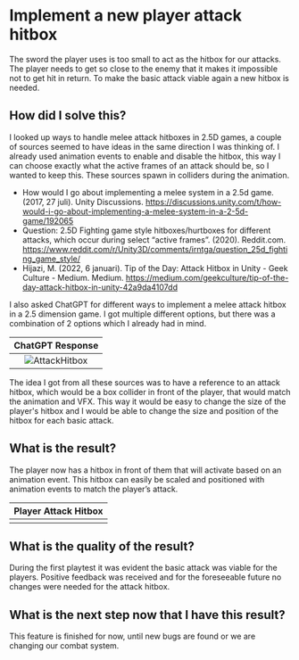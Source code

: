 # Implement a new player attack hitbox
The sword the player uses is too small to act as the hitbox for our attacks. The player needs to get so close to the enemy that it makes it impossible not to get hit in return. To make the basic attack viable again a new hitbox is needed.

## How did I solve this?
I looked up ways to handle melee attack hitboxes in 2.5D games, a couple of sources seemed to have ideas in the same direction I was thinking of. I already used animation events to enable and disable the hitbox, this way I can choose exactly what the active frames of an attack should be, so I wanted to keep this. These sources spawn in colliders during the animation.  
- How would I go about implementing a melee system in a 2.5d game. (2017, 27 juli). Unity Discussions. https://discussions.unity.com/t/how-would-i-go-about-implementing-a-melee-system-in-a-2-5d-game/192065 
-  Question: 2.5D Fighting game style hitboxes/hurtboxes for different attacks, which occur during select “active frames”. (2020). Reddit.com. https://www.reddit.com/r/Unity3D/comments/irntga/question_25d_fighting_game_style/ 
- Hijazi, M. (2022, 6 januari). Tip of the Day: Attack Hitbox in Unity - Geek Culture - Medium. Medium. https://medium.com/geekculture/tip-of-the-day-attack-hitbox-in-unity-42a9da4107dd 

I also asked ChatGPT for different ways to implement a melee attack hitbox in a 2.5 dimension game. I got multiple different options, but there was a combination of 2 options which I already had in mind.

|ChatGPT Response|
|:-------------------------:|
|![AttackHitbox](https://github.com/Timsel1/S6-Portfolio/assets/90602424/18515e5c-cf87-40f3-9825-77827c7ed7bd)|

The idea I got from all these sources was to have a reference to an attack hitbox, which would be a box collider in front of the player, that would match the animation and VFX. This way it would be easy to change the size of the player's hitbox and I would be able to change the size and position of the hitbox for each basic attack.

## What is the result?
The player now has a hitbox in front of them that will activate based on an animation event. This hitbox can easily be scaled and positioned with animation events to match the player’s attack.

|Player Attack Hitbox|
|:------------------------:|
||

## What is the quality of the result?
During the first playtest it was evident the basic attack was viable for the players. Positive feedback was received and for the foreseeable future no changes were needed for the attack hitbox.

## What is the next step now that I have this result?
This feature is finished for now, until new bugs are found or we are changing our combat system.
